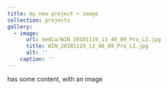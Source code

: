 ```yaml
---
title: my new project + image
collection: projects
gallery:
  - image:
      url: media/WIN_20181119_13_48_09_Pro_LI.jpg
      title: WIN_20181119_13_48_09_Pro_LI.jpg
      alt: ''
    caption: ''
---
```

has some content, with an image
